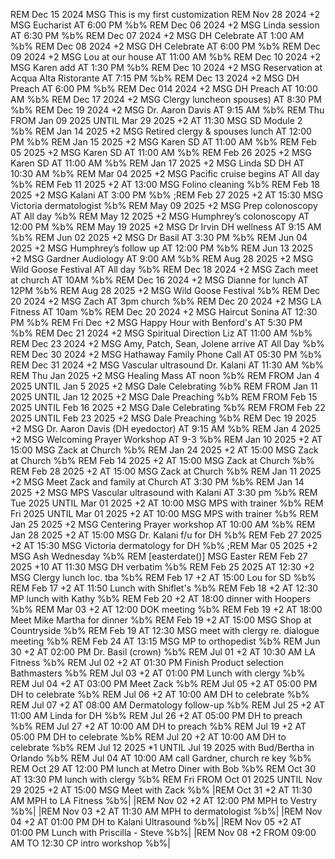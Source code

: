 REM Dec 15 2024 MSG This is my first customization
REM Nov 28 2024 +2 MSG Eucharist     AT 6:00 PM %b%
REM Dec 06 2024 +2 MSG Linda session    AT 6:30 PM %b%
REM Dec 07 2024 +2 MSG DH Celebrate    AT 1:00 AM %b%
REM Dec 08 2024 +2 MSG DH Celebrate    AT 6:00 PM %b%
REM Dec 09 2024 +2 MSG Lou at our house  AT 11:00 AM %b%
REM Dec 10 2024 +2 MSG Karen add    AT 1:30 PM %b%
REM Dec 10 2024 +2 MSG Reservation at Acqua Alta Ristorante AT 7:15 PM %b%
REM Dec 13 2024 +2 MSG DH Preach    AT 6:00 PM %b%
REM Dec 014 2024 +2 MSG DH Preach    AT 10:00 AM %b%
REM Dec 17 2024 +2 MSG Clergy luncheon spouses)   AT 8:30 PM %b%
REM Dec 19 2024 +2 MSG Dr. Aaron Davis   AT 9:15 AM %b%
REM Thu FROM Jan 09 2025 UNTIL Mar 29 2025 +2 AT 11:30 MSG SD Module 2 %b%
REM Jan 14 2025 +2 MSG Retired clergy & spouses lunch AT 12:00 PM %b%
REM Jan 15 2025 +2 MSG Karen SD    AT 11:00 AM %b%
REM Feb 05 2025 +2 MSG Karen SD    AT 11:00 AM %b%
REM Feb 26 2025 +2 MSG Karen SD    AT 11:00 AM %b%
REM Jan 17 2025 +2 MSG Linda SD DH   AT 10:30 AM %b%
REM Mar 04 2025 +2 MSG Pacific cruise begins    AT All day %b%
REM Feb 11 2025 +2 AT 13:00 MSG Folino cleaning  %b%
REM Feb 18 2025 +2 MSG Kalani     AT 3:00 PM %b%
;REM Feb 27 2025 +2 AT 15:30 MSG Victoria dermatologist %b%
REM May 09 2025 +2 MSG Prep colonoscopy    AT All day %b%
REM May 12 2025 +2 MSG Humphrey’s colonoscopy    AT 12:00 PM %b%
REM May 19 2025 +2 MSG Dr Irvin DH wellness  AT 9:15 AM %b%
REM Jun 02 2025 +2 MSG Dr Basil    AT 3:30 PM %b%
REM Jun 04 2025 +2 MSG Humphrey’s follow up   AT 12:00 PM %b%
REM Jun 13 2025 +2 MSG Gardner Audiology    AT 9:00 AM %b%
REM Aug 28 2025 +2 MSG Wild Goose Festival   AT All day %b%
REM Dec 18 2024 +2 MSG Zach meet at church AT 10AM %b%
REM Dec 16 2024 +2 MSG Dianne for lunch AT 12PM %b%
REM Aug 28 2025 +2 MSG Wild Goose Festival %b%
REM Dec 20 2024 +2 MSG Zach AT 3pm church %b%
REM Dec 20 2024 +2 MSG LA Fitness AT 10am %b%
REM Dec 20 2024 +2 MSG Haircut Sonina AT 12:30 PM %b%
REM Fri Dec +2 MSG Happy Hour with Benford's AT 5:30 PM %b%
REM Dec 21 2024 +2 MSG Spiritual Direction Liz AT 11:00 AM %b%
REM Dec 23 2024 +2 MSG Amy, Patch, Sean, Jolene arrive AT All Day %b%
REM Dec 30 2024 +2 MSG Hathaway Family Phone Call AT 05:30 PM %b%
REM Dec 31 2024 +2 MSG Vascular ultrasound Dr. Kalani AT 11:30 AM %b%
REM Thu Jan 2025 +2 MSG Healing Mass AT noon %b%
REM FROM Jan 4 2025 UNTIL Jan 5 2025 +2 MSG Dale Celebrating %b%
REM FROM Jan 11 2025 UNTIL Jan 12 2025 +2 MSG Dale Preaching %b%
REM FROM Feb 15 2025 UNTIL Feb 16 2025 +2 MSG Dale Celebrating %b%
REM FROM Feb 22 2025 UNTIL Feb 23 2025 +2 MSG Dale Preaching %b%
REM Dec 19 2025 +2 MSG Dr. Aaron Davis (DH eyedoctor) AT 9:15 AM %b%
REM Jan 4 2025 +2 MSG Welcoming Prayer Workshop AT 9-3 %b%
REM Jan 10 2025 +2 AT 15:00 MSG Zack at Church %b%
REM Jan 24 2025 +2 AT 15:00 MSG Zack at Church %b%
REM Feb 14 2025 +2 AT 15:00 MSG Zack at Church %b%
REM Feb 28 2025 +2 AT 15:00 MSG Zack at Church %b%
REM Jan 11 2025 +2 MSG Meet Zack and family at Church AT 3:30 PM %b%
REM Jan 14 2025 +2 MSG MPS Vascular ultrasound with Kalani AT 3:30 pm %b%
REM Tue 2025 UNTIL Mar 01  2025 +2 AT 10:00 MSG MPS with trainer %b%
REM Fri 2025 UNTIL Mar 01 2025 +2 AT 10:00 MSG MPS with trainer %b%
REM Jan 25 2025 +2 MSG Centering Prayer workshop AT 10:00 AM %b%
REM Jan 28 2025 +2 AT 15:00 MSG Dr. Kalani f/u for DH %b%
REM Feb 27 2025 +2 AT 15:30 MSG Victoria dermatology for DH %b%
;REM Mar 05 2025 +2 MSG Ash Wednesday %b%
REM [easterdate()] MSG Easter
REM Feb 27 2025 +10 AT 11:30 MSG DH verbatim %b%
REM Feb 25 2025 AT 12:30 +2 MSG Clergy lunch loc. tba %b%
REM Feb 17 +2 AT 15:00  Lou for SD %b%
REM Feb 17 +2 AT 11:50  Lunch with Shiflet's %b%
REM Feb 18 +2 AT 12:30  MP lunch with Kathy %b%
REM Feb 20 +2 AT 18:00  dinner with Hoopers %b%
REM Mar 03 +2 AT 12:00  DOK meeting %b%
REM Feb 19 +2 AT 18:00 Meet Mike Martha for dinner %b%
REM Feb 19 +2 AT 15:00 MSG Shop at Countryside %b%
REM Feb 19 AT 12:30 MSG meet with clergy re. dialogue meeting %b%
REM Feb 24 AT 13:15 MSG MP to orthopedist %b%
REM Jun 30 +2 AT 02:00 PM Dr. Basil (crown) %b%
REM Jul 01 +2 AT 10:30 AM LA Fitness %b%
REM Jul 02 +2 AT 01:30 PM Finish Product selection Bathmasters %b%
REM Jul 03 +2 AT 01:00 PM Lunch with clergy %b%
REM Jul 04 +2 AT 03:00 PM Meet Zack %b%
REM Jul 05 +2 AT 05:00 PM DH to celebrate %b%
REM Jul 06 +2 AT 10:00 AM DH to celebrate %b%
REM Jul 07 +2 AT 08:00 AM Dermatology follow-up %b%
REM Jul 25 +2 AT 11:00 AM Linda for DH %b%
REM Jul 26 +2 AT 05:00 PM DH to preach %b%
REM Jul 27 +2 AT 10:00 AM DH to preach %b%
REM Jul 19 +2 AT 05:00 PM DH to celebrate %b%
REM Jul 20 +2 AT 10:00 AM DH to celebrate %b%
REM Jul 12 2025 *1 UNTIL Jul 19 2025 with Bud/Bertha in Orlando %b% 
REM Jul 04 AT 10:00 AM call Gardner, church re key %b%
REM Oct 29 AT 12:00 PM lunch at Metro Diner with Bob %b%
REM Oct 30 AT 13:30 PM lunch with clergy %b%
REM Fri FROM Oct 01 2025 UNTIL Nov 29 2025 +2 AT 15:00 MSG Meet with Zack  %b%
|REM Oct 31 +2 AT 11:30 AM MPH to LA Fitness %b%|
|REM Nov 02 +2 AT 12:00 PM MPH to Vestry %b%|
|REM Nov 03 +2 AT 11:30 AM MPH to dermatologist %b%|
|REM Nov 04 +2 AT 01:00 PM DH to Kalani Ultrasound %b%|
|REM Nov 05 +2 AT 01:00 PM Lunch with Priscilla - Steve %b%|
|REM Nov 08 +2 FROM 09:00 AM TO 12:30 CP intro workshop %b%|